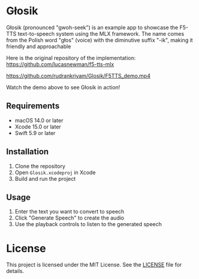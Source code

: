 # Głosik

Głosik (pronounced "gwoh-seek") is an example app to showcase the F5-TTS text-to-speech system using the MLX framework. The name comes from the Polish word "głos" (voice) with the diminutive suffix "-ik", making it friendly and approachable

Here is the original repository of the implementation: https://github.com/lucasnewman/f5-tts-mlx

https://github.com/rudrankriyam/Glosik/F5TTS_demo.mp4

Watch the demo above to see Głosik in action!

## Requirements

- macOS 14.0 or later
- Xcode 15.0 or later
- Swift 5.9 or later

## Installation

1. Clone the repository
2. Open `Glosik.xcodeproj` in Xcode
3. Build and run the project

## Usage

1. Enter the text you want to convert to speech
2. Click "Generate Speech" to create the audio
3. Use the playback controls to listen to the generated speech

# License

This project is licensed under the MIT License. See the [LICENSE](LICENSE) file for details.
